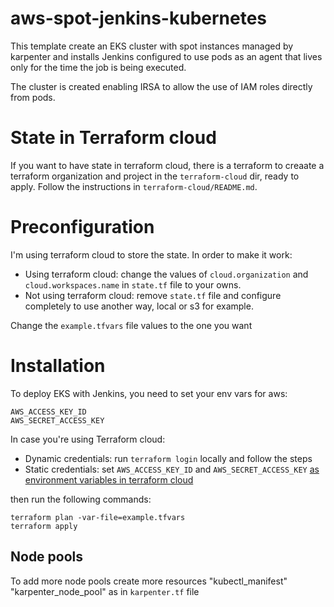 # aws-spot-jenkins-kubernetes


This template create an EKS cluster with spot instances managed by karpenter and installs Jenkins configured to use pods as an agent that lives only for the time the job is being executed.

The cluster is created enabling IRSA to allow the use of IAM roles directly from pods.


# State in Terraform cloud 
If you want to have state in terraform cloud, there is a terraform to creaate a terraform organization and project in the `terraform-cloud` dir, ready to apply. 
Follow the instructions in `terraform-cloud/README.md`.


# Preconfiguration
I'm using terraform cloud to store the state. In order to make it work:
- Using terraform cloud: change the values of `cloud.organization` and `cloud.workspaces.name` in `state.tf` file to your owns.
- Not using terraform cloud: remove `state.tf` file and configure completely to use another way, local or s3 for example.

Change the `example.tfvars` file values to the one you want


# Installation
To deploy EKS with Jenkins, you need to set your env vars for aws: 
```
AWS_ACCESS_KEY_ID
AWS_SECRET_ACCESS_KEY
```
In case you're using Terraform cloud: 
- Dynamic credentials: run `terraform login` locally and follow the steps
- Static credentials: set `AWS_ACCESS_KEY_ID` and `AWS_SECRET_ACCESS_KEY` [as environment variables in terraform cloud](https://developer.hashicorp.com/terraform/tutorials/cloud-get-started/cloud-create-variable-set) 

then run the following commands:
```
terraform plan -var-file=example.tfvars
terraform apply
```


## Node pools
To add more node pools create more resources "kubectl_manifest" "karpenter_node_pool" as in `karpenter.tf` file